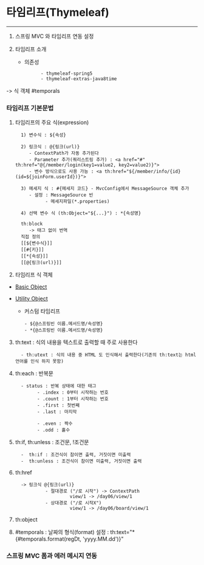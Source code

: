 # 타임리프(Thymeleaf)

---------------------------------------------------------------------------
1) 스프링 MVC 와 타임리프 연동 설정


2) 타임리프 소개

    - 의존성

                - thymeleaf-spring5
                - thymeleaf-extras-java8time

-> 식 객체 #temporals


### 타임리프 기본문법
1) 타임리프의 주요 식(expression)

         1) 변수식 : ${속성}

         2) 링크식 : @{링크(url)} 
            - ContextPath가 자동 추가된다
            - Parameter 추가(쿼리스트링 추가) : <a href="#" th:href="@{/member/login(key1=value2, key2=value2)}">
            - 변수 방식으로도 사용 가능 : <a th:href="${/member/info/{id}(id=${joinForm.userId})}">

         3) 메세지 식 : #{메세지 코드} - MvcConfig에서 MessageSource 객체 추가
            - 설정 : MessageSource 빈
                  - 메세지파일(*.properties)

         4) 선택 변수 식 (th:Object="${...}") : *{속성명}

         th:block
            -> 태그 없이 번역
         직접 정의
         [[${변수식}]]
         [[#{키}]]
         [[*{속성}]]
         [[@{링크(url)}]]
               
2) 타임리프 식 객체

- <a href="https://github.com/yonggyo1125/curriculum300H/tree/main/6.Spring%20%26%20Spring%20Boot(75%EC%8B%9C%EA%B0%84)/15~16%EC%9D%BC%EC%B0%A8(6h)%20-%20%ED%83%80%EC%9E%84%EB%A6%AC%ED%94%84(Thymeleaf)/Expression%20Basic%20Objects">Basic Object</a>

- <a href="https://github.com/yonggyo1125/curriculum300H/tree/main/6.Spring%20%26%20Spring%20Boot(75%EC%8B%9C%EA%B0%84)/15~16%EC%9D%BC%EC%B0%A8(6h)%20-%20%ED%83%80%EC%9E%84%EB%A6%AC%ED%94%84(Thymeleaf)/Expression%20Utility%20Objects">Utility Object</a>


   - 커스텀 타임리프

         - ${@스프링빈 이름.메서드명/속성명}
         - *{@스프링빈 이름.메서드명/속성명}
            

3) th:text : 식의 내용을 텍스트로 출력할 때 주로 사용한다

         - th:utext : 식의 내용 중 HTML 도 인식해서 출력한다(기존의 th:text는 html언어를 인식 하지 못함)

4) th:each : 반복문

         - status : 반복 상태에 대한 태그
               - .index : 0부터 시작하는 번호
               - .count : 1부터 시작하는 번호
               - .first : 첫번째
               - .last : 마지막

               - .even : 짝수
               - .odd : 홀수

5) th:if, th:unless : 조건문, !조건문

         -  th:if : 조건식이 참이면 출력, 거짓이면 미출력
         -  th:unless : 조건식이 참이면 미출력, 거짓이면 출력


6) th:href
   
         -> 링크식 @{링크(url)}
                  - 절대경로 ("/로 시작") -> ContextPath
                           view/1 -> /day06/view/1
                  - 상대경로 ("/로 시작X")
                           view/1 -> /day06/board/view/1

7) th:object


8) #temporals : 날짜의 형식(format) 설정 : th:text="*{#temporals.format(regDt, 'yyyy.MM.dd')}"

### 스프링 MVC 폼과 에러 메시지 연동